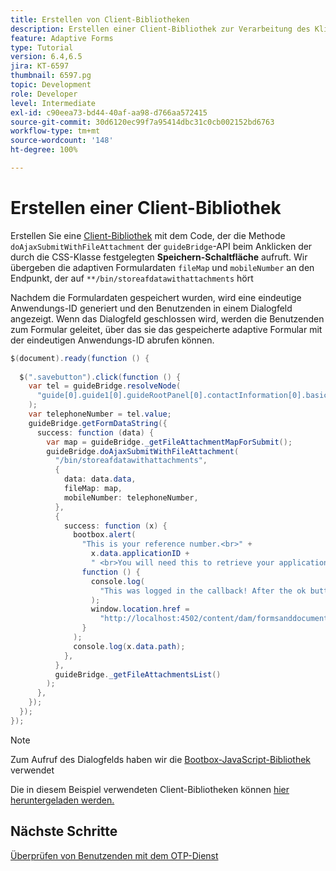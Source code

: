 ```yaml
---
title: Erstellen von Client-Bibliotheken
description: Erstellen einer Client-Bibliothek zur Verarbeitung des Klick-Ereignisses der Schaltfläche „Speichern und Beenden“
feature: Adaptive Forms
type: Tutorial
version: 6.4,6.5
jira: KT-6597
thumbnail: 6597.pg
topic: Development
role: Developer
level: Intermediate
exl-id: c90eea73-bd44-40af-aa98-d766aa572415
source-git-commit: 30d6120ec99f7a95414dbc31c0cb002152bd6763
workflow-type: tm+mt
source-wordcount: '148'
ht-degree: 100%

---
```


# Erstellen einer Client-Bibliothek

Erstellen Sie eine [Client-Bibliothek](https://experienceleague.adobe.com/docs/experience-manager-65/developing/introduction/clientlibs.html?lang=de) mit dem Code, der die Methode `doAjaxSubmitWithFileAttachment` der `guideBridge`-API beim Anklicken der durch die CSS-Klasse festgelegten **Speichern-Schaltfläche** aufruft. Wir übergeben die adaptiven Formulardaten `fileMap` und `mobileNumber` an den Endpunkt, der auf `**/bin/storeafdatawithattachments` hört

Nachdem die Formulardaten gespeichert wurden, wird eine eindeutige Anwendungs-ID generiert und den Benutzenden in einem Dialogfeld angezeigt. Wenn das Dialogfeld geschlossen wird, werden die Benutzenden zum Formular geleitet, über das sie das gespeicherte adaptive Formular mit der eindeutigen Anwendungs-ID abrufen können.

```java
$(document).ready(function () {
  
  $(".savebutton").click(function () {
    var tel = guideBridge.resolveNode(
      "guide[0].guide1[0].guideRootPanel[0].contactInformation[0].basicContact[0].telephoneNumber[0]"
    );
    var telephoneNumber = tel.value;
    guideBridge.getFormDataString({
      success: function (data) {
        var map = guideBridge._getFileAttachmentMapForSubmit();
        guideBridge.doAjaxSubmitWithFileAttachment(
          "/bin/storeafdatawithattachments",
          {
            data: data.data,
            fileMap: map,
            mobileNumber: telephoneNumber,
          },
          {
            success: function (x) {
              bootbox.alert(
                "This is your reference number.<br>" +
                  x.data.applicationID +
                  " <br>You will need this to retrieve your application",
                function () {
                  console.log(
                    "This was logged in the callback! After the ok button was pressed"
                  );
                  window.location.href =
                    "http://localhost:4502/content/dam/formsanddocuments/myaccountform/jcr:content?wcmmode=disabled";
                }
              );
              console.log(x.data.path);
            },
          },
          guideBridge._getFileAttachmentsList()
        );
      },
    });
  });
});
```

>[!NOTE]
> Zum Aufruf des Dialogfelds haben wir die [Bootbox-JavaScript-Bibliothek](https://bootboxjs.com/examples.html) verwendet

Die in diesem Beispiel verwendeten Client-Bibliotheken können [hier heruntergeladen werden.](assets/store-af-with-attachments-client-lib.zip)

## Nächste Schritte

[Überprüfen von Benutzenden mit dem OTP-Dienst](./verify-users-with-otp.md)
